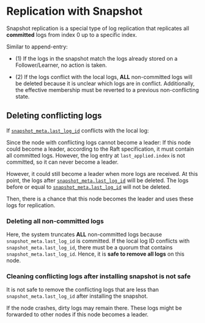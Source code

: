 # Replication with Snapshot

Snapshot replication is a special type of log replication that replicates all **committed** logs from index 0 up to a specific index.

Similar to append-entry:

- (1) If the logs in the snapshot match the logs already stored on a Follower/Learner, no action is taken.

- (2) If the logs conflict with the local logs, **ALL** non-committed logs will be deleted because it is unclear which logs are in conflict. Additionally, the effective membership must be reverted to a previous non-conflicting state.


## Deleting conflicting logs

If [`snapshot_meta.last_log_id`] conflicts with the local log:

Since the node with conflicting logs cannot become a leader:
If this node could become a leader, according to the Raft specification, it must contain all committed logs. However, the log entry at `last_applied.index` is not committed, so it can never become a leader.

However, it could still become a leader when more logs are received. At this point, the logs after [`snapshot_meta.last_log_id`] will be deleted. The logs before or equal to [`snapshot_meta.last_log_id`] will not be deleted.

Then, there is a chance that this node becomes the leader and uses these logs for replication.


### Deleting all non-committed logs

Here, the system truncates **ALL** non-committed logs because `snapshot_meta.last_log_id` is committed. If the local log ID conflicts with `snapshot_meta.last_log_id`, there must be a quorum that contains `snapshot_meta.last_log_id`. Hence, it is **safe to remove all logs** on this node.


### Cleaning conflicting logs after installing snapshot is not safe

It is not safe to remove the conflicting logs that are less than `snapshot_meta.last_log_id` after installing the snapshot.

If the node crashes, dirty logs may remain there. These logs might be forwarded to other nodes if this node becomes a leader.

[`snapshot_meta.last_log_id`]: `crate::storage::SnapshotMeta::last_log_id`